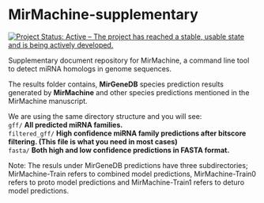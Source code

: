 # MirMachine-supplementary

[![Project Status: Active – The project has reached a stable, usable state and is being actively developed.](http://www.repostatus.org/badges/latest/active.svg)](http://www.repostatus.org/#active)

Supplementary document repository for MirMachine, a command line tool to detect miRNA homologs in genome sequences.


The results folder contains, __MirGeneDB__ species prediction results generated by __MirMachine__ and other species predictions mentioned in the MirMachine manuscript.



We  are using the same directory structure and you will see:  
`gff/` __All predicted miRNA families.__  
`filtered_gff/` __High confidence miRNA family predictions after bitscore filtering. (This file is what you need in most cases)__  
`fasta/` __Both high and low confidence predictions in FASTA format.__ 

Note:
The resuls under MirGeneDB predictions have three subdirectories; MirMachine-Train refers to combined model predictions, MirMachine-Train0 refers to proto model predictions and MirMachine-Train1 refers to deturo model predictions.
